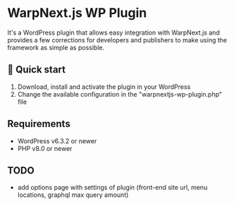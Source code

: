 # WarpNext.js WP Plugin

It's a WordPress plugin that allows easy integration with WarpNext.js and provides a few corrections for developers and publishers to make using the framework as simple as possible.

## 🚀 Quick start

1. Download, install and activate the plugin in your WordPress
2. Change the available configuration in the "warpnextjs-wp-plugin.php" file

## Requirements

-   WordPress v6.3.2 or newer
-   PHP v8.0 or newer

## TODO

-   add options page with settings of plugin (front-end site url, menu locations, graphql max query amount)
